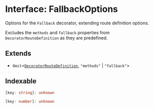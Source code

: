 # Interface: FallbackOptions

Options for the `Fallback` decorator, extending route definition options.

Excludes the `methods` and `fallback` properties from `DecoratorRouteDefinition` as they are predefined.

## Extends

- `Omit`\<[`DecoratorRouteDefinition`](../../../declarations/type-aliases/DecoratorRouteDefinition.md), `"methods"` \| `"fallback"`\>

## Indexable

```ts
[key: string]: unknown
```

```ts
[key: number]: unknown
```

